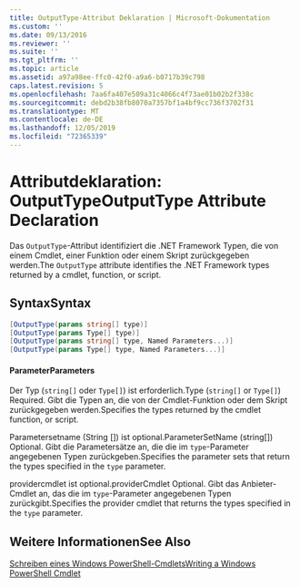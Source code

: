 ```yaml
---
title: OutputType-Attribut Deklaration | Microsoft-Dokumentation
ms.custom: ''
ms.date: 09/13/2016
ms.reviewer: ''
ms.suite: ''
ms.tgt_pltfrm: ''
ms.topic: article
ms.assetid: a97a98ee-ffc0-42f0-a9a6-b0717b39c798
caps.latest.revision: 5
ms.openlocfilehash: 7aa6fa407e509a31c4066c4f73ae01b02b2f338c
ms.sourcegitcommit: debd2b38fb8070a7357bf1a4bf9cc736f3702f31
ms.translationtype: MT
ms.contentlocale: de-DE
ms.lasthandoff: 12/05/2019
ms.locfileid: "72365339"
---
```

# <a name="outputtype-attribute-declaration"></a><span data-ttu-id="befde-102">Attributdeklaration: OutputType</span><span class="sxs-lookup"><span data-stu-id="befde-102">OutputType Attribute Declaration</span></span>

<span data-ttu-id="befde-103">Das `OutputType`-Attribut identifiziert die .NET Framework Typen, die von einem Cmdlet, einer Funktion oder einem Skript zurückgegeben werden.</span><span class="sxs-lookup"><span data-stu-id="befde-103">The `OutputType` attribute identifies the .NET Framework types returned by a cmdlet, function, or script.</span></span>

## <a name="syntax"></a><span data-ttu-id="befde-104">Syntax</span><span class="sxs-lookup"><span data-stu-id="befde-104">Syntax</span></span>

```csharp
[OutputType(params string[] type)]
[OutputType(params Type[] type)]
[OutputType(params string[] type, Named Parameters...)]
[OutputType(params Type[] type, Named Parameters...)]
```

#### <a name="parameters"></a><span data-ttu-id="befde-105">Parameter</span><span class="sxs-lookup"><span data-stu-id="befde-105">Parameters</span></span>

<span data-ttu-id="befde-106">Der Typ (`string[]` oder `Type[]`) ist erforderlich.</span><span class="sxs-lookup"><span data-stu-id="befde-106">Type (`string[]` or `Type[]`) Required.</span></span> <span data-ttu-id="befde-107">Gibt die Typen an, die von der Cmdlet-Funktion oder dem Skript zurückgegeben werden.</span><span class="sxs-lookup"><span data-stu-id="befde-107">Specifies the types returned by the cmdlet function, or script.</span></span>

<span data-ttu-id="befde-108">Parametersetname (String []) ist optional.</span><span class="sxs-lookup"><span data-stu-id="befde-108">ParameterSetName (string[]) Optional.</span></span> <span data-ttu-id="befde-109">Gibt die Parametersätze an, die die im `type`-Parameter angegebenen Typen zurückgeben.</span><span class="sxs-lookup"><span data-stu-id="befde-109">Specifies the parameter sets that return the types specified in the `type` parameter.</span></span>

<span data-ttu-id="befde-110">providercmdlet ist optional.</span><span class="sxs-lookup"><span data-stu-id="befde-110">providerCmdlet Optional.</span></span> <span data-ttu-id="befde-111">Gibt das Anbieter-Cmdlet an, das die im `type`-Parameter angegebenen Typen zurückgibt.</span><span class="sxs-lookup"><span data-stu-id="befde-111">Specifies the provider cmdlet that returns the types specified in the `type` parameter.</span></span>

## <a name="see-also"></a><span data-ttu-id="befde-112">Weitere Informationen</span><span class="sxs-lookup"><span data-stu-id="befde-112">See Also</span></span>

[<span data-ttu-id="befde-113">Schreiben eines Windows PowerShell-Cmdlets</span><span class="sxs-lookup"><span data-stu-id="befde-113">Writing a Windows PowerShell Cmdlet</span></span>](./writing-a-windows-powershell-cmdlet.md)
